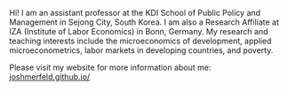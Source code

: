 Hi! I am an assistant professor at the KDI School of Public Policy and Management in Sejong City, South Korea. I am also a Research Affiliate at IZA (Institute of Labor Economics) in Bonn, Germany. My research and teaching interests include the microeconomics of development, applied microeconometrics, labor markets in developing countries, and poverty.

Please visit my website for more information about me: [joshmerfeld.github.io/](https://joshmerfeld.github.io/)
